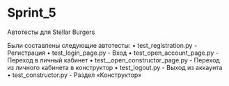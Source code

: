 # Sprint_5

Автотесты для Stellar Burgers

Были составлены следующие автотесты:
•	test_registration.py - Регистрация
•	test_login_page.py - Вход
•	test_open_account_page.py - Переход в личный кабинет
•	test__open_constructor_page.py - Переход из личного кабинета в конструктор
•	test_logout.py - Выход из аккаунта
•	test_constructor.py - Раздел «Конструктор»
